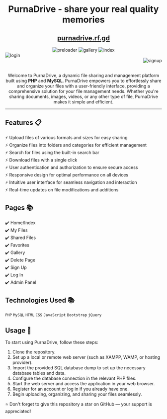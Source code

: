 <div align="center">

<h1><strong>PurnaDrive</strong> - share your real quality memories</h1>

<h2>
  <a href="https://purnadrive.rf.gd/">purnadrive.rf.gd</a>
</h2>

<div align="center">
  <img alt="preloader" src="./assets/img/display/preloader.png" />
  <img alt="gallery" src="./assets/img/display/gallery.png" />
  <img alt="index" src="./assets/img/display/index.png" />
</div>

<div align="left">
  <img alt="login" src="./assets/img/display/login.png" />
</div>
<div align="right">
  <img alt="signup" src="./assets/img/display/signup.png" />
</div>

<br/>

<P>Welcome to PurnaDrive, a dynamic file sharing and management platform built using <strong>PHP</strong> and <strong>MySQL</strong>. PurnaDrive empowers you to effortlessly share and organize your files with a user-friendly interface, providing a comprehensive solution for your file management needs. Whether you're sharing documents, images, videos, or any other type of file, PurnaDrive makes it simple and efficient.</p>

</div>

---

## Features 📋

⚡️ Upload files of various formats and sizes for easy sharing\
⚡️ Organize files into folders and categories for efficient management\
⚡️ Search for files using the built-in search bar\
⚡️ Download files with a single click\
⚡️ User authentication and authorization to ensure secure access\
⚡️ Responsive design for optimal performance on all devices\
⚡️ Intuitive user interface for seamless navigation and interaction\
⚡️ Real-time updates on file modifications and additions

## Pages 📚

✔️ Home/Index\
✔️ My Files\
✔️ Shared Files\
✔️ Favorites\
✔️ Gallery\
✔️ Delete Page\
✔️ Sign Up\
✔️ Log In\
✔️ Admin Panel

## Technologies Used 📚

`PHP` `MySQL` `HTML` `CSS` `JavaScript` `Bootstrap` `jQuery`

## Usage 🚀

To start using PurnaDrive, follow these steps:

1. Clone the repository.
2. Set up a local or remote web server (such as XAMPP, WAMP, or hosting provider).
3. Import the provided SQL database dump to set up the necessary database tables and data.
4. Configure the database connection in the relevant PHP files.
5. Start the web server and access the application in your web browser.
6. Register for an account or log in if you already have one.
7. Begin uploading, organizing, and sharing your files seamlessly.

⭐ Don't forget to give this repository a star on GitHub — your support is appreciated!
